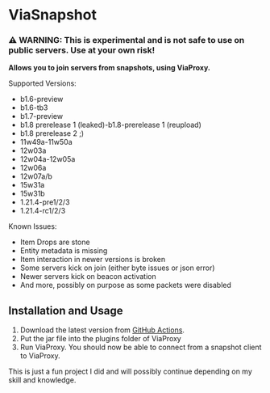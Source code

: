 # ViaSnapshot

### ⚠️ WARNING: This is experimental and is not safe to use on public servers. Use at your own risk!

**Allows you to join servers from snapshots, using ViaProxy.**

Supported Versions:

- b1.6-preview
- b1.6-tb3
- b1.7-preview
- b1.8 prerelease 1 (leaked)-b1.8-prerelease 1 (reupload)
- b1.8 prerelease 2 ;)
- 11w49a-11w50a
- 12w03a
- 12w04a-12w05a
- 12w06a
- 12w07a/b
- 15w31a
- 15w31b
- 1.21.4-pre1/2/3
- 1.21.4-rc1/2/3

Known Issues:

- Item Drops are stone
- Entity metadata is missing
- Item interaction in newer versions is broken
- Some servers kick on join (either byte issues or json error)
- Newer servers kick on beacon activation
- And more, possibly on purpose as some packets were disabled

## Installation and Usage

1. Download the latest version from [GitHub Actions](https://github.com/ViaVersionAddons/ViaSnapshot/actions).
2. Put the jar file into the plugins folder of ViaProxy
3. Run ViaProxy. You should now be able to connect from a snapshot client to ViaProxy.

This is just a fun project I did and will possibly continue depending on my skill and knowledge.
